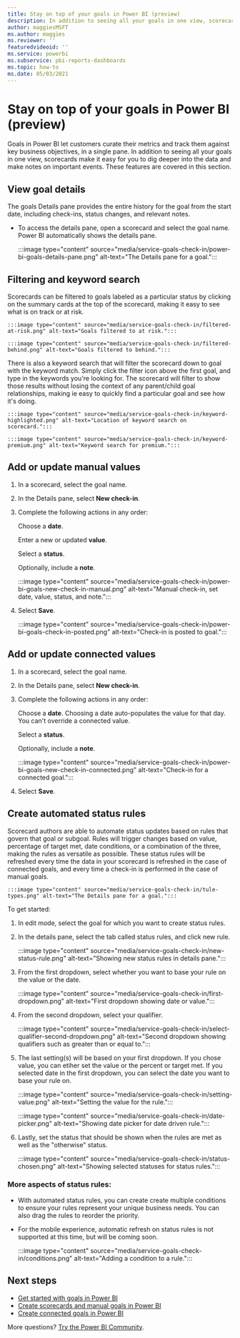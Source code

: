 ```yaml
---
title: Stay on top of your goals in Power BI (preview)
description: In addition to seeing all your goals in one view, scorecards make it easy for you to dig deeper into the data and make notes on important events.
author: maggiesMSFT
ms.author: maggies
ms.reviewer: ''
featuredvideoid: ''
ms.service: powerbi
ms.subservice: pbi-reports-dashboards
ms.topic: how-to
ms.date: 05/03/2021
---
```

# Stay on top of your goals in Power BI (preview)

Goals in Power BI let customers curate their metrics and track them against key business objectives, in a single pane. In addition to seeing all your goals in one view, scorecards make it easy for you to dig deeper into the data and make notes on important events. These features are covered in this section. 

## View goal details 

The goals Details pane provides the entire history for the goal from the start date, including check-ins, status changes, and relevant notes. 

- To access the details pane, open a scorecard and select the goal name. Power BI automatically shows the details pane.

    :::image type="content" source="media/service-goals-check-in/power-bi-goals-details-pane.png" alt-text="The Details pane for a goal.":::
    
    
## Filtering and keyword search 

Scorecards can be filtered to goals labeled as a particular status by clicking on the summary cards at the top of the scorecard, making it easy to see what is on track or at risk. 

    :::image type="content" source="media/service-goals-check-in/filtered-at-risk.png" alt-text="Goals filtered to at risk.":::
    
    :::image type="content" source="media/service-goals-check-in/filtered-behind.png" alt-text="Goals filtered to behind.":::

There is also a keyword search that will filter the scorecard down to goal with the keyword match.  Simply click the filter icon above the first goal, and type in the keywords you're looking for.  The scorecard will filter to show those results without losing the context of any parent/child goal relationships, making ie easy to quickly find a particular goal and see how it's doing.

    :::image type="content" source="media/service-goals-check-in/keyword-highlighted.png" alt-text="Location of keyword search on scorecard.":::
    
    :::image type="content" source="media/service-goals-check-in/keyword-premium.png" alt-text="Keyword search for premium.":::

## Add or update manual values

1. In a scorecard, select the goal name.
1. In the Details pane, select **New check-in**. 
1. Complete the following actions in any order: 

    Choose a **date**.

    Enter a new or updated **value**.

    Select a **status**.
 
   Optionally, include a **note**. 

    :::image type="content" source="media/service-goals-check-in/power-bi-goals-new-check-in-manual.png" alt-text="Manual check-in, set date, value, status, and note.":::

1. Select **Save**. 

    :::image type="content" source="media/service-goals-check-in/power-bi-goals-check-in-posted.png" alt-text="Check-in is posted to goal.":::

## Add or update connected values 

1. In a scorecard, select the goal name.
1. In the Details pane, select **New check-in**. 
1. Complete the following actions in any order: 

    Choose a **date**. Choosing a date auto-populates the value for that day. You can't override a connected value. 

    Select a **status**.

    Optionally, include a **note**. 

    :::image type="content" source="media/service-goals-check-in/power-bi-goals-new-check-in-connected.png" alt-text="Check-in for a connected goal.":::

1. Select **Save**. 

## Create automated status rules 

Scorecard authors are able to automate status updates based on rules that govern that goal or subgoal. Rules will trigger changes based on value, percentage of target met, date conditions, or a combination of the three, making the rules as versatile as possible.  These status rules will be refreshed every time the data in your scorecard is refreshed in the case of connected goals, and every time a check-in is performed in the case of manual goals.

    :::image type="content" source="media/service-goals-check-in/tule-types.png" alt-text="The Details pane for a goal.":::


To get started:

1. In edit mode, select the goal for which you want to create status rules.
1. In the details pane, select the tab called status rules, and click new rule.

    :::image type="content" source="media/service-goals-check-in/new-status-rule.png" alt-text="Showing new status rules in details pane.":::

1. From the first dropdown, select whether you want to base your rule on the value or the date.

    :::image type="content" source="media/service-goals-check-in/first-dropdown.png" alt-text="First dropdown showing date or value.":::

1. From the second dropdown, select your qualifier.

    :::image type="content" source="media/service-goals-check-in/select-qualifier-second-dropdown.png" alt-text="Second dropdown showing qualifiers such as greater than or equal to.":::

1. The last setting(s) will be based on your first dropdown.  If you chose value, you can etiher set the value or the percent or target met.  If you selected date in the first dropdown, you can select the date you want to base your rule on.

    :::image type="content" source="media/service-goals-check-in/setting-value.png" alt-text="Setting the value for the rule.":::
    
    :::image type="content" source="media/service-goals-check-in/date-picker.png" alt-text="Showing date picker for date driven rule.":::

1. Lastly, set the status that should be shown when the rules are met as well as the "otherwise" status. 

    :::image type="content" source="media/service-goals-check-in/status-chosen.png" alt-text="Showing selected statuses for status rules.":::


### More aspects of status rules:
- With automated status rules, you can create create multiple conditions to ensure your rules represent your unique business needs. You can also drag the rules to reorder the priority.  
- For the mobile experience, automatic refresh on status rules is not supported at this time, but will be coming soon. 

    :::image type="content" source="media/service-goals-check-in/conditions.png" alt-text="Adding a condition to a rule.":::


## Next steps

- [Get started with goals in Power BI](service-goals-introduction.md)
- [Create scorecards and manual goals in Power BI](service-goals-create.md)
- [Create connected goals in Power BI](service-goals-create-connected.md)

More questions? [Try the Power BI Community](https://community.powerbi.com/).
